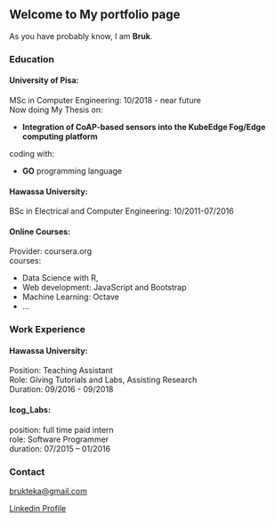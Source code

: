 ## Welcome to My portfolio page

As you have probably know, I am **Bruk**.<br>

### Education
#### University of Pisa:  
MSc in Computer Engineering: 10/2018 - near future <br />
Now doing My Thesis on: <br />
- **Integration of CoAP-based sensors into the KubeEdge Fog/Edge computing platform** <br />

coding with: 
- **GO** programming language

#### Hawassa University: 
BSc in Electrical and Computer Engineering: 10/2011-07/2016

#### Online Courses:
Provider: coursera.org <br>
courses: 
* Data Science with R, 
* Web development: JavaScript and Bootstrap
* Machine Learning: Octave 
* ...

### Work Experience
#### Hawassa University:
Position: Teaching Assistant <br />
Role: Giving Tutorials and Labs, Assisting Research  <br />
Duration: 09/2016 - 09/2018 <br />

#### Icog_Labs: 
position: full time paid intern <br />
role: Software Programmer <br />
duration: 07/2015 – 01/2016

### Contact
brukteka@gmail.com

[Linkedin Profile](https://www.linkedin.com/in/bruk-gurmesa-467a48113/)
